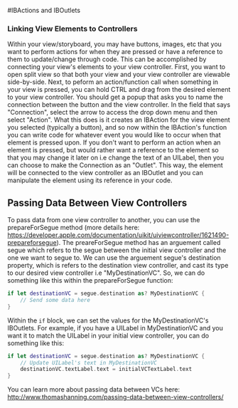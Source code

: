 #IBActions and IBOutlets

### Linking View Elements to Controllers
Within your view/storyboard, you may have buttons, images, etc that you want to perform actions for when they are pressed or have a reference to them to update/change through code.  This can be accomplished by connecting your view's elements to your view controller.  First, you want to open split view so that both your view and your view controller are viewable side-by-side. Next, to peform an action/function call when something in your view is pressed, you can hold CTRL and drag from the desired element to your view controller. You should get a popup that asks you to name the connection between the button and the view controller. In the field that says "Connection", select the arrow to access the drop down menu and then select "Action". What this does is it creates an IBAction for the view element you selected (typically a button), and so now within the IBAction's function you can write code for whatever event you would like to occur when that element is pressed upon. If you don't want to perform an action when an element is pressed, but would rather want a reference to the element so that you may change it later on i.e change the text of an UILabel, then you can choose to make the Connection as an  "Outlet". This way, the element will be connected to the view controller as an IBOutlet and you can manipulate the element using its reference in your code.

## Passing Data Between View Controllers
To pass data from one view controller to another, you can use the prepareForSegue method (more details here: https://developer.apple.com/documentation/uikit/uiviewcontroller/1621490-prepareforsegue). The preareForSegue method has an arguement called segue which refers to the segue between the initial view controller and the one we want to segue to. We can use the arguement segue's destination property, which is refers to the destination view controller, and cast its type to our desired view controller i.e "MyDestinationVC". So, we can do something like this within the prepareForSegue function:
``` swift
if let destinationVC = segue.destination as? MyDestinationVC {
	// Send some data here
}
```
Within the `if` block, we can set the values for the MyDestinationVC's IBOutlets. For example, if you have a UILabel in MyDestinationVC and you want it to match the UILabel in your initial view controller, you can do something like this:
``` swift
if let destinationVC = segue.destination as? MyDestinationVC {
	// Update UILabel's text in MyDestinationVC
	destinationVC.textLabel.text = initialVCTextLabel.text
}
```

You can learn more about passing data between VCs here: http://www.thomashanning.com/passing-data-between-view-controllers/
